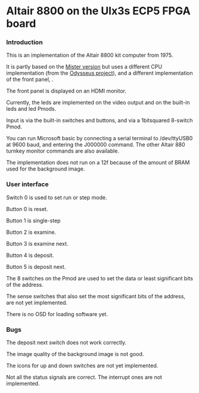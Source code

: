 # Altair 8800 on the Ulx3s ECP5 FPGA board

### Introduction

This is an implementation of the Altair 8800 kit computer from 1975.

It is partly based on the [Mister version](https://github.com/MiSTer-devel/Altair8800_Mister) but uses a different CPU implementation (from the [Odysseus project](https://github.com/ulx3s/fpga-odysseus/tree/master/tutorials/07-Computer)), and a different implementation of the front panel, .

The front panel is displayed on an HDMI monitor.

Currently, the leds are implemented on the video output and on the built-in leds and led Pmods. 

Input is via the built-in switches and buttons, and via a 1bitsquared 8-switch Pmod.

You can run Microsoft basic by connecting a serial terminal to /dev/ttyUSB0 at 9600 baud, and entering the J000000 command.
The other Altair 880 turnkey monitor commands are also available.

The implementation does not run on a 12f because of the amount of BRAM used for the background image.

### User interface

Switch 0 is used to set run or step mode.

Button 0 is reset.

Button 1 is single-step

Button 2 is examine.

Button 3 is examine next.

Button 4 is deposit.

Button 5 is deposit next.

The 8 switches on the Pmod are used to set the data or least significant bits of the address.

The sense switches that also set the most significant bits of the address, are not yet implemented.

There is no OSD for loading software yet.

### Bugs

The deposit next switch does not work correctly.

The image quality of the background image is not good.

The icons for up and down switches are not yet implemented.

Not all the status signals are correct. The interrupt ones are not implemented.
